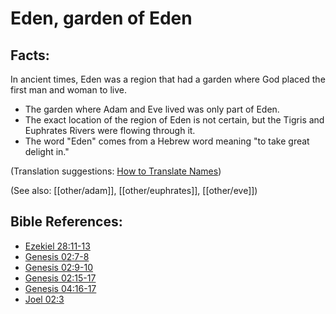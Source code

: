 # Eden, garden of Eden #

## Facts: ##

In ancient times, Eden was a region that had a garden where God placed the first man and woman to live.

* The garden where Adam and Eve lived was only part of Eden.
* The exact location of the region of Eden is not certain, but the Tigris and Euphrates Rivers were flowing through it.
* The word "Eden" comes from a Hebrew word meaning "to take great delight in."

(Translation suggestions: [How to Translate Names](en/ta-vol1/translate/man/translate-names))

(See also: [[other/adam]], [[other/euphrates]], [[other/eve]])

## Bible References: ##

* [Ezekiel 28:11-13](en/tn/ezk/help/28/11)
* [Genesis 02:7-8](en/tn/gen/help/02/07)
* [Genesis 02:9-10](en/tn/gen/help/02/09)
* [Genesis 02:15-17](en/tn/gen/help/02/15)
* [Genesis 04:16-17](en/tn/gen/help/04/16)
* [Joel 02:3](en/tn/jol/help/02/03)